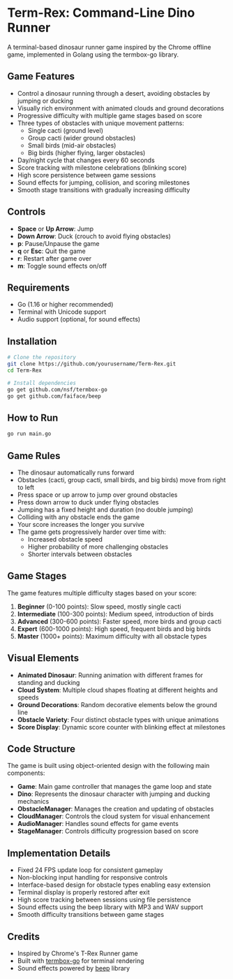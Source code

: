 # Term-Rex: Command-Line Dino Runner

A terminal-based dinosaur runner game inspired by the Chrome offline game, implemented in Golang using the termbox-go library.

## Game Features

- Control a dinosaur running through a desert, avoiding obstacles by jumping or ducking
- Visually rich environment with animated clouds and ground decorations
- Progressive difficulty with multiple game stages based on score
- Three types of obstacles with unique movement patterns:
  - Single cacti (ground level)
  - Group cacti (wider ground obstacles)
  - Small birds (mid-air obstacles)
  - Big birds (higher flying, larger obstacles)
- Day/night cycle that changes every 60 seconds
- Score tracking with milestone celebrations (blinking score)
- High score persistence between game sessions
- Sound effects for jumping, collision, and scoring milestones
- Smooth stage transitions with gradually increasing difficulty

## Controls

- **Space** or **Up Arrow**: Jump
- **Down Arrow**: Duck (crouch to avoid flying obstacles)
- **p**: Pause/Unpause the game
- **q** or **Esc**: Quit the game
- **r**: Restart after game over
- **m**: Toggle sound effects on/off

## Requirements

- Go (1.16 or higher recommended)
- Terminal with Unicode support
- Audio support (optional, for sound effects)

## Installation

```bash
# Clone the repository
git clone https://github.com/yourusername/Term-Rex.git
cd Term-Rex

# Install dependencies
go get github.com/nsf/termbox-go
go get github.com/faiface/beep
```

## How to Run

```bash
go run main.go
```

## Game Rules

- The dinosaur automatically runs forward
- Obstacles (cacti, group cacti, small birds, and big birds) move from right to left
- Press space or up arrow to jump over ground obstacles
- Press down arrow to duck under flying obstacles
- Jumping has a fixed height and duration (no double jumping)
- Colliding with any obstacle ends the game
- Your score increases the longer you survive
- The game gets progressively harder over time with:
  - Increased obstacle speed
  - Higher probability of more challenging obstacles
  - Shorter intervals between obstacles

## Game Stages

The game features multiple difficulty stages based on your score:

1. **Beginner** (0-100 points): Slow speed, mostly single cacti
2. **Intermediate** (100-300 points): Medium speed, introduction of birds
3. **Advanced** (300-600 points): Faster speed, more birds and group cacti
4. **Expert** (600-1000 points): High speed, frequent birds and big birds
5. **Master** (1000+ points): Maximum difficulty with all obstacle types

## Visual Elements

- **Animated Dinosaur**: Running animation with different frames for standing and ducking
- **Cloud System**: Multiple cloud shapes floating at different heights and speeds
- **Ground Decorations**: Random decorative elements below the ground line
- **Obstacle Variety**: Four distinct obstacle types with unique animations
- **Score Display**: Dynamic score counter with blinking effect at milestones

## Code Structure

The game is built using object-oriented design with the following main components:

- **Game**: Main game controller that manages the game loop and state
- **Dino**: Represents the dinosaur character with jumping and ducking mechanics
- **ObstacleManager**: Manages the creation and updating of obstacles
- **CloudManager**: Controls the cloud system for visual enhancement
- **AudioManager**: Handles sound effects for game events
- **StageManager**: Controls difficulty progression based on score

## Implementation Details

- Fixed 24 FPS update loop for consistent gameplay
- Non-blocking input handling for responsive controls
- Interface-based design for obstacle types enabling easy extension
- Terminal display is properly restored after exit
- High score tracking between sessions using file persistence
- Sound effects using the beep library with MP3 and WAV support
- Smooth difficulty transitions between game stages

## Credits

- Inspired by Chrome's T-Rex Runner game
- Built with [termbox-go](https://github.com/nsf/termbox-go) for terminal rendering
- Sound effects powered by [beep](https://github.com/faiface/beep) library
